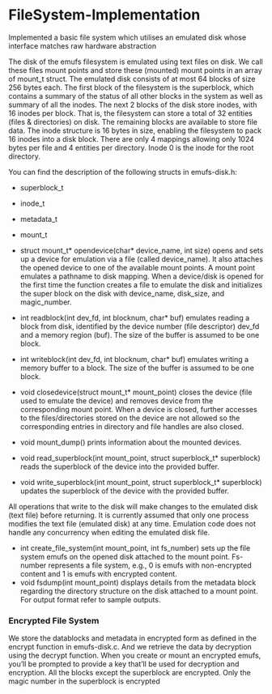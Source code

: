 # FileSystem-Implementation
Implemented a basic file system which utilises an emulated disk whose interface matches raw hardware abstraction

The disk of the emufs filesystem is emulated using text files on disk. We call these
files mount points and store these (mounted) mount points in an array of mount_t
struct.
The emulated disk consists of at most 64 blocks of size 256 bytes each. The first block
of the filesystem is the superblock, which contains a summary of the status of all
other blocks in the system as well as summary of all the inodes. The next 2 blocks of
the disk store inodes, with 16 inodes per block. That is, the filesystem can store a
total of 32 entities (files & directories) on disk. The remaining blocks are available to
store file data.
The inode structure is 16 bytes in size, enabling the filesystem to pack 16 inodes into
a disk block. There are only 4 mappings allowing only 1024 bytes per file and 4
entities per directory. Inode 0 is the inode for the root directory.

You can find the description of the following structs in emufs-disk.h:
* superblock_t
* inode_t
* metadata_t
* mount_t

* struct mount_t* opendevice(char* device_name, int size) opens and sets up a
device for emulation via a file (called device_name). It also attaches the opened device to one of the available mount points. A mount point emulates a
pathname to disk mapping.
When a device/disk is opened for the first time the function creates a file to
emulate the disk and initializes the super block on the disk with device_name,
disk_size, and magic_number.
* int readblock(int dev_fd, int blocknum, char* buf) emulates reading a block
from disk, identified by the device number (file descriptor) dev_fd and a
memory region (buf). The size of the buffer is assumed to be one block.
* int writeblock(int dev_fd, int blocknum, char* buf) emulates writing a memory
buffer to a block. The size of the buffer is assumed to be one block.
* void closedevice(struct mount_t* mount_point) closes the device (file used to
emulate the device) and removes device from the corresponding mount point.
When a device is closed, further accesses to the files/directories stored on the
device are not allowed so the corresponding entries in directory and file
handles are also closed.
* void mount_dump() prints information about the mounted devices.
* void read_superblock(int mount_point, struct superblock_t* superblock)
reads the superblock of the device into the provided buffer.
* void write_superblock(int mount_point, struct superblock_t* superblock)
updates the superblock of the device with the provided buffer.

All operations that write to the disk will make changes to the emulated disk (text file)
before returning. It is currently assumed that only one process modifies the text file
(emulated disk) at any time. Emulation code does not handle any concurrency
when editing the emulated disk file.

* int create_file_system(int mount_point, int fs_number) sets up the file system
emufs on the opened disk attached to the mount point. Fs-number represents a
file system, e.g., 0 is emufs with non-encrypted content and 1 is emufs with
encrypted content.
* void fsdump(int mount_point) displays details from the metadata block
regarding the directory structure on the disk attached to a mount point. For
output format refer to sample outputs.

### Encrypted File System
We store the datablocks and metadata in encrypted form as defined in the encrypt function in
emufs-disk.c. And we retrieve the data by decryption using the decrypt function.
When you create or mount an encrypted emufs, you’ll be prompted to provide a key
that’ll be used for decryption and encryption.
All the blocks except the superblock are encrypted. Only the magic number in the
superblock is encrypted


